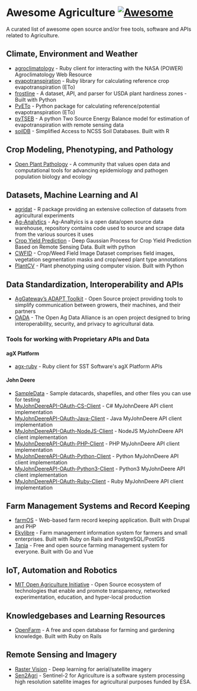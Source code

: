 # Awesome Agriculture [![Awesome](https://awesome.re/badge.svg)](https://awesome.re)

A curated list of awesome open source and/or free tools, software and APIs related to Agriculture.

## Climate, Environment and Weather

* [agroclimatology](https://github.com/agrideveloper/agroclimatology) - Ruby client for interacting with the NASA (POWER) Agroclimatology Web Resource
* [evapotranspiration](https://github.com/agrideveloper/evapotranspiration) - Ruby library for calculating reference crop evapotranspiration (ETo)
* [frostline](https://github.com/waldoj/frostline) - A dataset, API, and parser for USDA plant hardiness zones - Built with Python
* [PyETo](https://github.com/woodcrafty/PyETo) - Python package for calculating reference/potential evapotranspiration (ETo)
* [pyTSEB](https://github.com/hectornieto/pyTSEB) - A python Two Source Energy Balance model for estimation of evapotranspiration with remote sensing data
* [soilDB](https://github.com/ncss-tech/soilDB) - Simplified Access to NCSS Soil Databases. Built with R

## Crop Modeling, Phenotyping, and Pathology

* [Open Plant Pathology](https://www.openplantpathology.org/) - A community that values open data and computational tools for advancing epidemiology and pathogen population biology and ecology

## Datasets, Machine Learning and AI

* [agridat](https://github.com/kwstat/agridat) - R package providing an extensive collection of datasets from agricultural experiments
* [Ag-Analytics](https://github.com/woodardjoshua/Ag-Analytics) - Ag-Analtyics is a open data/open source data warehouse, repository contains code used to source and scrape data from the various sources it uses
* [Crop Yield Prediction](https://github.com/JiaxuanYou/crop_yield_prediction) - Deep Gaussian Process for Crop Yield Prediction Based on Remote Sensing Data. Built with python
* [CWFID](https://github.com/cwfid/dataset) - Crop/Weed Field Image Dataset comprises field images, vegetation segmentation masks and crop/weed plant type annotations
* [PlantCV](https://github.com/danforthcenter/plantcv) - Plant phenotyping using computer vision. Built with Python

## Data Standardization, Interoperability and APIs

* [AgGateway’s ADAPT Toolkit](https://adaptframework.org) - Open Source project providing tools to simplify communication between growers, their machines, and their partners
* [OADA](https://github.com/oada) - The Open Ag Data Alliance is an open project designed to bring interoperability, security, and privacy to agricultural data.

### Tools for working with Proprietary  APIs and Data

#### agX Platform

* [agx-ruby](https://github.com/agrideveloper/agx-ruby) - Ruby client for SST Software's agX Platform APIs

#### John Deere

* [SampleData](https://github.com/JohnDeere/SampleData) - Sample datacards, shapefiles, and other files you can use for testing
* [MyJohnDeereAPI-OAuth-CS-Client](https://github.com/JohnDeere/MyJohnDeereAPI-OAuth-CS-Client) - C# MyJohnDeere API client implementation
* [MyJohnDeereAPI-OAuth-Java-Client](https://github.com/JohnDeere/MyJohnDeereAPI-OAuth-Java-Client) - Java MyJohnDeere API client implementation
* [MyJohnDeereAPI-OAuth-NodeJS-Client](https://github.com/JohnDeere/MyJohnDeereAPI-OAuth-NodeJS-Client) - NodeJS MyJohnDeere API client implementation
* [MyJohnDeereAPI-OAuth-PHP-Client](https://github.com/JohnDeere/MyJohnDeereAPI-OAuth-PHP-Client) - PHP MyJohnDeere API client implementation
* [MyJohnDeereAPI-OAuth-Python-Client](https://github.com/JohnDeere/MyJohnDeereAPI-OAuth-Python-Client) - Python MyJohnDeere API client implementation
* [MyJohnDeereAPI-OAuth-Python3-Client](https://github.com/JohnDeere/MyJohnDeereAPI-OAuth-Python3-Client) - Python3 MyJohnDeere API client implementation
* [MyJohnDeereAPI-OAuth-Ruby-Client](https://github.com/JohnDeere/MyJohnDeereAPI-OAuth-Ruby-Client) - Ruby MyJohnDeere API client implementation

## Farm Management Systems and Record Keeping

* [farmOS](https://github.com/farmOS/farmOS) - Web-based farm record keeping application. Built with Drupal and PHP
* [Ekylibre](https://github.com/ekylibre/ekylibre) - Farm management information system for farmers and small enterprises. Built with Ruby on Rails and PostgreSQL/PostGIS
* [Tania](https://github.com/Tanibox/tania-core) - Free and open source farming management system for everyone. Built with Go and Vue

## IoT, Automation and Robotics

* [MIT Open Agriculture Initiative](https://github.com/openaginitiative) -  Open Source ecosystem of technologies that enable and promote transparency, networked experimentation, education, and hyper-local production

## Knowledgebases and Learning Resources

* [OpenFarm](https://github.com/openfarmcc/OpenFarm) - A free and open database for farming and gardening knowledge. Built with Ruby on Rails

## Remote Sensing and Imagery

* [Raster Vision](https://github.com/azavea/raster-vision) - Deep learning for aerial/satellite imagery
* [Sen2Agri](https://github.com/Sen2Agri/Sen2Agri-System) - Sentinel-2 for Agriculture is a software system processing high resolution satellite images for agricultural purposes funded by ESA.
